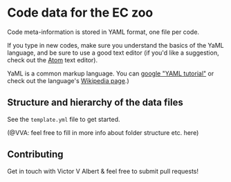 # Code data for the EC zoo

Code meta-information is stored in YAML format, one file per code.

If you type in new codes, make sure you understand the basics of the
YaML language, and be sure to use a good text editor (if you'd like
a suggestion, check out the [Atom](https://atom.io/) text editor).

YaML is a common markup language.  You can [google
"YAML tutorial"](https://google.com?q=YaML+tutorial) or check out
the language's [Wikipedia
page](https://en.wikipedia.org/wiki/YAML).)

## Structure and hierarchy of the data files

See the `template.yml` file to get started.

(@VVA: feel free to fill in more info about folder structure etc. here)

## Contributing

Get in touch with Victor V Albert & feel free to submit pull requests!
